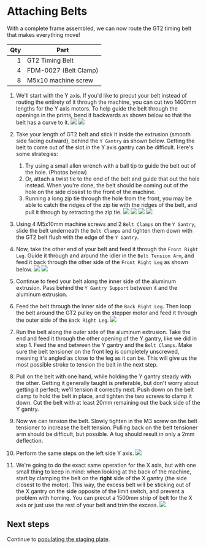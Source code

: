 # Attaching Belts

With a complete frame assembled, we can now route the GT2 timing belt that makes everything move!

|  Qty | Part                  |
| ---: | --------------------- |
|    1 | GT2 Timing Belt       |
|    4 | FDM-0027 (Belt Clamp) |
|    8 | M5x10 machine screw   |

1. We'll start with the Y axis. If you'd like to precut your belt instead of routing the entirety of it through the machine, you can cut two 1400mm lengths for the Y axis motors. To help guide the belt through the openings in the prints, bend it backwards as shown below so that the belt has a curve to it.
  ![](images/PXL_20220222_213242808.webp)
  ![](images/PXL_20220222_213247038.webp)

1. Take your length of GT2 belt and stick it inside the extrusion (smooth side facing outward), behind the `Y Gantry` as shown below. Getting the belt to come out of the slot in the Y axis gantry can be difficult. Here's some strategies:
   1. Try using a small allen wrench with a ball tip to guide the belt out of the hole. (Photos below)
   2. Or, attach a twist tie to the end of the belt and guide that out the hole instead. When you're done, the belt should be coming out of the hole on the side closest to the front of the machine.
   3. Running a long zip tie through the hole from the front, you may be able to catch the ridges of the zip tie with the ridges of the belt, and pull it through by retracting the zip tie.
  ![](images/Attaching-Belts-Step-1.webp)
  ![](images/IMG_0706.webp)
  ![](images/IMG_0707.webp)
  ![](images/IMG_0709.webp)

1. Using 4 M5x10mm machine screws and 2 `Belt Clamps` on the `Y Gantry`, slide the belt underneath the `Belt Clamps` and tighten them down with the GT2 belt flush with the edge of the `Y Gantry`.

2. Now, take the other end of your belt and feed it through the `Front Right Leg`. Guide it through and around the idler in the `Belt Tension Arm`, and feed it back through the other side of the `Front Right Leg` as shown below.
  ![](images/IMG_0711.webp)
  ![](images/IMG_0712.webp)

1. Continue to feed your belt along the inner side of the aluminum extrusion. Pass behind the `Y Gantry Support` between it and the aluminum extrusion.

2. Feed the belt through the inner side of the `Back Right Leg`. Then loop the belt around the GT2 pulley on the stepper motor and feed it through the outer side of the `Back Right Leg`.
  ![](images/IMG_0715.webp)

1. Run the belt along the outer side of the aluminum extrusion. Take the end and feed it through the other opening of the Y gantry, like we did in step 1. Feed the end between the Y gantry and the `Belt Clamps`. Make sure the belt tensioner on the front leg is completely unscrewed, meaning it's angled as close to the leg as it can be. This will give us the most possible stroke to tension the belt in the next step.

2. Pull on the belt with one hand, while holding the Y gantry steady with the other. Getting it generally taught is preferable, but don't worry about getting it perfect; we'll tension it correctly next. Push down on the belt clamp to hold the belt in place, and tighten the two screws to clamp it down. Cut the belt with at least 20mm remaining out the back side of the Y gantry.

3. Now we can tension the belt. Slowly tighten in the M3 screw on the belt tensioner to increase the belt tension. Pulling back on the belt tensioner arm should be difficult, but possible. A tug should result in only a 2mm deflection.

4. Perform the same steps on the left side Y axis.
  ![](images/Attaching-Belts-Step-8.webp)

1.  We're going to do the exact same operation for the X axis, but with one small thing to keep in mind: when looking at the back of the machine, start by clamping the belt on the **right** side of the X gantry (the side closest to the motor). This way, the excess belt will be sticking out of the X gantry on the side opposite of the limit switch, and prevent a problem with homing. You can precut a 1500mm strip of belt for the X axis or just use the rest of your belt and trim the excess.
  ![](images/Attaching-Belts-Step-9.webp)

## Next steps

Continue to [populating the staging plate](../11-populating-staging-plate/index.md).

